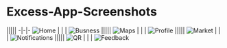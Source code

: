 # Excess-App-Screenshots

|||||
-|-|-
![Home](/Screenshots/Home.PNG) | | | ![Busness](/Screenshots/BusinessOutlet.PNG)
|||||
![Maps](/Screenshots/Maps.PNG) | | | ![Profile](/Screenshots/Profile.PNG)
|||||
![Market](/Screenshots/MarketPlace.PNG) | | | ![Notifications](/Screenshots/Notifications.PNG)
|||||
![QR](/Screenshots/QRScanner.PNG) | | | ![Feedback](/Screenshots/Feedback.PNG)
